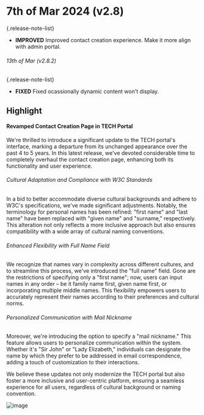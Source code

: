 # 7th of Mar 2024 (v2.8)

{.release-note-list}
- **IMPROVED** Improved contact creation experience. Make it more align with admin portal.

###### 13th of Mar (v2.8.2)
{.release-note-list}
- **FIXED** Fixed ocassionally dynamic content won't display. 

## Highlight

#### Revamped Contact Creation Page in TECH Portal

We're thrilled to introduce a significant update to the TECH portal's interface, marking a departure from its unchanged appearance over the past 4 to 5 years. In this latest release, we've devoted considerable time to completely overhaul the contact creation page, enhancing both its functionality and user experience.

###### Cultural Adaptation and Compliance with W3C Standards

In a bid to better accommodate diverse cultural backgrounds and adhere to W3C's specifications, we've made significant adjustments. Notably, the terminology for personal names has been refined: "first name" and "last name" have been replaced with "given name" and "surname," respectively. This alteration not only reflects a more inclusive approach but also ensures compatibility with a wide array of cultural naming conventions.

###### Enhanced Flexibility with Full Name Field

We recognize that names vary in complexity across different cultures, and to streamline this process, we've introduced the "full name" field. Gone are the restrictions of specifying only a "first name"; now, users can input names in any order – be it family name first, given name first, or incorporating multiple middle names. This flexibility empowers users to accurately represent their names according to their preferences and cultural norms.

###### Personalized Communication with Mail Nickname

Moreover, we're introducing the option to specify a "mail nickname." This feature allows users to personalize communication within the system. Whether it's "Sir John" or "Lady Elizabeth," individuals can designate the name by which they prefer to be addressed in email correspondence, adding a touch of customization to their interactions.

We believe these updates not only modernize the TECH portal but also foster a more inclusive and user-centric platform, ensuring a seamless experience for all users, regardless of cultural background or naming convention.

![image](https://github.com/DeskDirector/docs/assets/1712143/b7780790-6ee9-45d6-9e3f-1a17d0a5789d)
